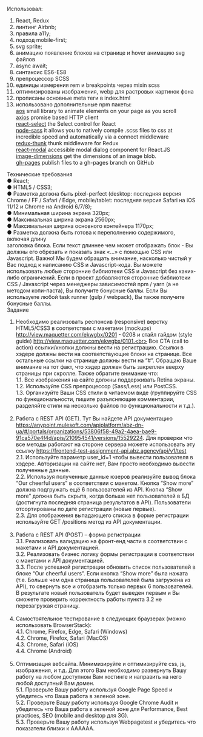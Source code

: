Использовал: <br>

1. React, Redux<br>
2. линтинг Airbnb;<br>
3. правила a11y;<br>
4. подход mobile-first;<br>
5. svg sprite;<br>
6. анимацию появление блоков на странице и hover анимацию svg файлов<br>
7. async await;<br>
8. синтаксис ES6-ES8<br>
9. препроцессор SCSS<br>
10. единицы измерения rem и breakpoints через mixin scss<br>
11. оптимизированы изображения, webp для растровых картинок фона<br>
12. прописаны основные meta теги в index.html<br>
13. использовано дополнительные npm пакеты:<br>
    <a href="https://www.npmjs.com/package/aos">aos</a> small library to animate
    elements on your page as you scroll<br>
    <a href="https://www.npmjs.com/package/axios">axios</a> promise based HTTP
    client<br>
    <a href="https://www.npmjs.com/package/react-select">react-select</a> the
    Select control for React<br>
    <a href="https://www.npmjs.com/package/node-sass">node-sass</a> it allows
    you to natively compile .scss files to css at incredible speed and
    automatically via a connect middleware<br>
    <a href="https://www.npmjs.com/package/redux-thunk">redux-thunk</a> thunk
    middleware for Redux<br>
    <a href="https://www.npmjs.com/package/react-modal">react-modal</a>
    accessible modal dialog component for React.JS<br>
    <a href="https://www.npmjs.com/package/image-dimensions">image-dimensions</a>
    get the dimensions of an image blob.<br>
    <a href="https://www.npmjs.com/package/gh-pages">gh-pages</a> publish files
    to a gh-pages branch on GitHub<br>

Технические требования<br> ● React;<br> ● HTML5 /
CSS3;<br> ● Разметка должна быть pixel-perfect (desktop: последняя версия Chrome
/ FF / Safari / Edge, mobile/tablet: последняя версия Safari на iOS 11/12 и
Chrome на Android 6/7/8);<br> ● Минимальная ширина экрана 320px;<br> ●
Максимальная ширина экрана 2560px;<br> ● Максимальная ширина основного
контейнера 1170px;<br> ● Разметка должна быть готова к переполнению содержимого,
включая длину<br> заголовка блока. Если текст длиннее чем может отображать
блок - Вы должны его обрезать и показать знак «...» с помощью CSS или
Javascript. Важно! Мы будем обращать внимание, насколько чистый у Вас подход к
написанию CSS и Javascript-кода. Вы можете использовать любые сторонние
библиотеки CSS и Javascript без каких-либо ограничений. Если в проект
добавляются сторонние библиотеки CSS / Javascript через менеджеры зависимостей
npm / yarn (а не методом копи-паста), Вы получите бонусные баллы. Если Вы
используете любой task runner (gulp / webpack), Вы также получите бонусные
баллы.<br> Задание<br>

1. Необходимо реализовать респонcив (responsive) верстку HTML5/CSS3 в
   соответствии с макетами (mockups) ​http://view.maquetter.com/ekwgbx/0201 -
   0208 и стайл гайдом (style guide)
   ​http://view.maquetter.com/ekwgbx/0101​.<br> Все CTA (call to action)
   ссылки/кнопки должны вести на регистрацию. Ссылки в хэдере должны вести на
   соответствующие блоки на странице. Все остальные ссылки на странице должны
   вести на “#”. Обращаю Ваше внимание на тот факт, что хэдер должен быть
   закреплен вверху страницы при скролле. Также обратите внимание что:<br> 1.1.
   Все изображения на сайте должны поддерживать Retina экраны.<br> 1.2.
   Используйте CSS препроцессор (Sass/Less) или PostCSS.<br> 1.3. Организуйте
   Ваши CSS стили в читаемом виде (группируйте CSS по функциональности, пишите
   разъясняющие комментарии, разделяйте стили на несколько файлов по
   функциональности и т.д.).<br> <br>
2. Работа с REST API (GET). Тут Вы найдете ​API документацию​
   https://anypoint.mulesoft.com/apiplatform/abz-dn-ua/#/portals/organizations/53806f58-49a2-4aea-bae9-91ca570e4f4d/apis/210954541/versions/15529224.
   Для проверки что все методы работают на стороне сервера можете использовать
   эту ​ссылку https://frontend-test-assignment-api.abz.agency/api/v1/test<br>
   2.1. Используйте параметр user_id=1 чтобы вывести пользователя в хэдере.
   Авторизации на сайте нет, Вам просто необходимо вывести полученные
   данные.<br> 2.2. Используя полученные данные юзеров реализуйте вывод блока
   “Our cheerful users” в соответствии с макетом. Кнопка “Show more” должна
   подгружать ещё 6 пользователей из API. Кнопка “Show more” должна быть скрыта,
   когда больше нет пользователей в БД (достигнута последняя страница
   результатов в API). Пользователи отсортированы по дате регистрации (новые
   первые).<br> 2.3. Для отображения выпадающего списка в форме регистрации
   используйте GET /positions метод из API документации.<br> <br>
3. Работа с REST API (POST) – форма регистрации<br> 3.1. Реализовать валидацию
   на фронт-енд части в соответствии с макетами и API документацией.<br> 3.2.
   Реализовать бизнес логику формы регистрации в соответствии с макетами и API
   документацией.<br> 3.3. После успешной регистрации обновить список
   пользователей в блоке “Our cheerful users”. Если кнопка “Show more” была
   нажата (т.е. Больше чем одна страница пользователей была загружена из API),
   то свернуть все и отобразить только первых 6 пользователей. В результате
   новый пользователь будет выведен первым и Вы сможете проверить корректность
   работы пункта 3.2 не перезагружая страницу.<br> <br>
4. Самостоятельное тестирование в следующих браузерах (можно использовать
   BrowserStack):<br> 4.1. Chrome, Firefox, Edge, Safari (Windows)<br> 4.2.
   Chrome, Firefox, Safari (MacOS)<br> 4.3. Chrome, Safari (iOS)<br> 4.4. Chrome
   (Android)<br> <br>
5. Оптимизация вебсайта. Минимизируйте и оптимизируйте css, js, изображения, и
   т.д. Для этого Вам необходимо развернуть Вашу работу на любом доступном Вам
   хостинге и направить на него любой доступный Вам домен.<br> 5.1. Проверьте
   Вашу работу используя Google Page Speed и убедитесь что Ваша работа в зеленой
   зоне.<br> 5.2. Проверьте Вашу работу используя Google Chrome Audit и
   убедитесь что Ваша работа в зеленой зоне для Performance, Best practices, SEO
   (mobile and desktop для 3G).<br> 5.3. Проверьте Вашу работу используя
   Webpagetest и убедитесь что показатели близки к AAAAAA.<br>
